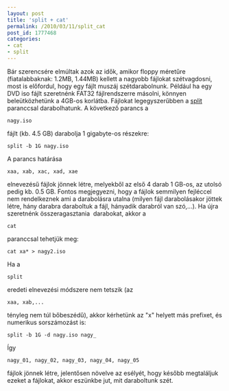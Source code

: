 ```yaml
---
layout: post
title: 'split + cat'
permalink: /2010/03/11/split_cat
post_id: 1777468
categories: 
- cat
- split
---
```


Bár szerencsére elmúltak azok az idők, amikor floppy méretűre (fiatalabbaknak: 1.2MB, 1.44MB) kellett a nagyobb fájlokat szétvagdosni, most is előfordul, hogy egy fájlt muszáj szétdarabolnunk. Például ha egy DVD iso fájlt szeretnénk FAT32 fájlrendszerre másolni, könnyen beleütközhetünk a 4GB-os korlátba. 
Fájlokat legegyszerűbben a 
[split](http://linux.die.net/man/1/split) paranccsal darabolhatunk. A következő parancs a 
```
nagy.iso
```
 fájlt (kb. 4.5 GB) darabolja 1 gigabyte-os részekre: 
```
split -b 1G nagy.iso
``` 
A parancs határása 
```
xaa, xab, xac, xad, xae
```
 elnevezésű fájlok jönnek létre, melyekből az első 4 darab 1 GB-os, az utolsó pedig kb. 0.5 GB. Fontos megjegyezni, hogy a fájlok semmilyen fejléccel nem rendelkeznek ami a darabolásra utalna (milyen fájl darabolásakor jöttek létre, hány darabra daraboltuk a fájl, hányadik darabról van szó,...). 
Ha újra szeretnénk összeragasztania  darabokat, akkor a 
```
cat
```
 paranccsal tehetjük meg: 
```
cat xa* > nagy2.iso
``` 
Ha a 
```
split
```
 eredeti elnevezési módszere nem tetszik (az 
```
xaa, xab,...
```
 tényleg nem túl bőbeszédű), akkor kérhetünk az "x" helyett más prefixet, és numerikus sorszámozást is: 
```
split -b 1G -d nagy.iso nagy_
``` 
Így 
```
nagy_01, nagy_02, nagy_03, nagy_04, nagy_05
```
 fájlok jönnek létre, jelentősen növelve az esélyét, hogy később megtaláljuk ezeket a fájlokat, akkor eszünkbe jut, mit daraboltunk szét. 
  
  
  
  
 